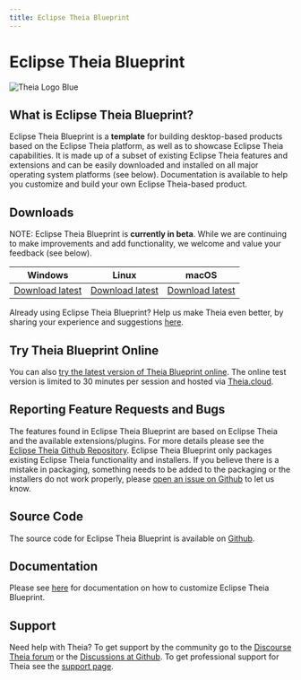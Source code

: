 ```yaml
---
title: Eclipse Theia Blueprint
---
```


# Eclipse Theia Blueprint

<img src="/theia-logo-blueprint.png" alt="Theia Logo Blue" style="max-width: 525px">

## What is Eclipse Theia Blueprint?

Eclipse Theia Blueprint is a **template** for building desktop-based products based on the Eclipse Theia platform, as well as to showcase Eclipse Theia capabilities. It is made up of a  subset of existing Eclipse Theia features and extensions and can be easily downloaded and installed on all major operating system platforms (see below). Documentation is available to help you customize and build your own Eclipse Theia-based product.

## Downloads

NOTE: Eclipse Theia Blueprint is **currently in beta**. While we are continuing to make improvements and add functionality, we welcome and value your feedback (see below).

<table cellspacing="25">
  <thead>
    <tr>
      <th>Windows</th>
      <th>Linux</th>
      <th>macOS</th>
    </tr>
  </thead>
  <tbody>
    <tr>
      <td><a href="https://www.eclipse.org/downloads/download.php?file=/theia/latest/windows/TheiaBlueprint.exe&r=1" download>Download latest</a></td>
      <td><a href="https://www.eclipse.org/downloads/download.php?file=/theia/latest/linux/TheiaBlueprint.AppImage&r=1" download>Download latest</a></td>
      <td><a href="https://www.eclipse.org/downloads/download.php?file=/theia/latest/macos/TheiaBlueprint.dmg&r=1" download>Download latest</a></td>
    </tr>
  </tbody>
</table>

Already using Eclipse Theia Blueprint? Help us make Theia even better, by sharing your experience and suggestions [here](https://github.com/eclipse-theia/theia/discussions).

## Try Theia Blueprint Online

You can also [try the latest version of Theia Blueprint online](https://try.theia-cloud.io/). The online test version is limited to 30 minutes per session and hosted via [Theia.cloud](https://github.com/eclipsesource/theia-cloud).

## Reporting Feature Requests and Bugs

The features found in Eclipse Theia Blueprint are based on Eclipse Theia and the available extensions/plugins. For more details please see the [Eclipse Theia Github Repository](https://github.com/eclipse-theia/theia).
Eclipse Theia Blueprint only packages existing Eclipse Theia functionality and installers. If you believe there is a mistake in packaging, something needs to be added to the packaging or the installers do not work properly, please [open an issue on Github](https://github.com/eclipse-theia/theia-blueprint/issues/new/choose) to let us know.

## Source Code

The source code for Eclipse Theia Blueprint is available on [Github](https://github.com/eclipse-theia/theia-blueprint).

## Documentation

Please see [here](/docs/blueprint_documentation) for documentation on how to customize Eclipse Theia Blueprint.

## Support

Need help with Theia? To get support by the community go to the [Discourse Theia forum](https://community.theia-ide.org/) or the [Discussions at Github](https://github.com/eclipse-theia/theia/discussions). To get professional support for Theia see the [support page](/support/). 
